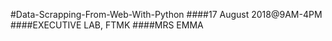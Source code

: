 #Data-Scrapping-From-Web-With-Python
####17 August 2018@9AM-4PM
####EXECUTIVE LAB, FTMK
####MRS EMMA
